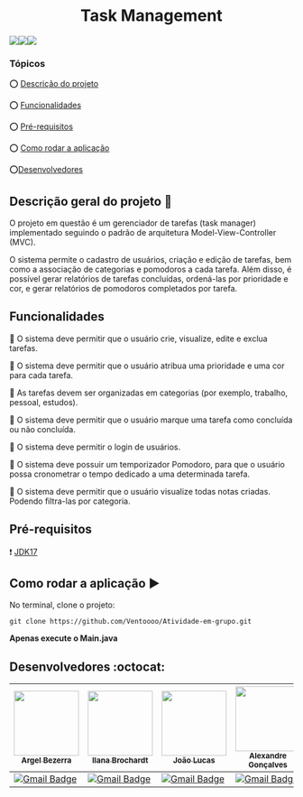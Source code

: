 <h1 style="text-align: center;">Task Management</h1> 

<img src ="https://img.shields.io/static/v1?label=Java&message=17.0.6&color=blue&style=for-the-badge&logo=oracle"/><img src="https://img.shields.io/static/v1?label=IntelliJ%20IDEA&message=2022.3.1&color=blueviolet&style=for-the-badge&logo=intellijidea"/><img src="http://img.shields.io/static/v1?label=STATUS&message=EM%20DESENVOLVIMENTO&color=RED&style=for-the-badge"/>

### Tópicos

:o: [Descrição do projeto](#descrição-geral-do-projeto-pencil)

:o: [Funcionalidades](#funcionalidades)

:o: [Pré-requisitos](#pré-requisitos)

:o: [Como rodar a aplicação](#como-rodar-a-aplicação-arrow_forward)

:o:[Desenvolvedores](#desenvolvedores-octocat)

## Descrição geral do projeto :memo:
O projeto em questão é um gerenciador de tarefas (task manager) implementado seguindo o padrão de arquitetura Model-View-Controller (MVC).

O sistema permite o cadastro de usuários, criação e edição de tarefas, bem como a associação de categorias e pomodoros a cada tarefa. Além disso, é possível gerar relatórios de tarefas concluídas, ordená-las por prioridade e cor, e gerar relatórios de pomodoros completados por tarefa.

## Funcionalidades

:pushpin: O sistema deve permitir que o usuário crie, visualize, edite e exclua tarefas.

:pushpin: O sistema deve permitir que o usuário atribua uma prioridade e uma cor para cada tarefa.

:pushpin: As tarefas devem ser organizadas em categorias (por exemplo, trabalho, pessoal, estudos).

:pushpin: O sistema deve permitir que o usuário marque uma tarefa como concluída ou não concluída.

:pushpin: O sistema deve permitir o login de usuários.

:pushpin: O sistema deve possuir um temporizador Pomodoro, para que o usuário possa cronometrar o tempo dedicado a uma determinada tarefa.

:pushpin: O sistema deve permitir que o usuário visualize todas notas criadas. Podendo filtra-las por categoria.

## Pré-requisitos

:heavy_exclamation_mark: [JDK17](https://www.oracle.com/br/java/technologies/downloads/#java17)

## Como rodar a aplicação :arrow_forward:

No terminal, clone o projeto:

```
git clone https://github.com/Ventoooo/Atividade-em-grupo.git
```
**Apenas execute o Main.java**

## Desenvolvedores :octocat:

| [<img src="https://avatars.githubusercontent.com/u/100112734?v=4" width=115><br><sub>Argel Bezerra</sub>](https://github.com/Ventoooo)  | [<img src="https://avatars.githubusercontent.com/u/124218783?v=4" width=115><br><sub>Ilana Brochardt</sub>](https://github.com/Ilanabrochardt) | [<img src="https://avatars.githubusercontent.com/u/65697819?v=4" width=115><br><sub>João Lucas</sub>](https://github.com/lukajlp) | [<img src="https://avatars.githubusercontent.com/u/124095310?v=4" width=115><br><sub>Alexandre Gonçalves</sub>](https://github.com/alexandrelou) |
| ------------- | ------------- | ------------- | ------------- |
| [![Gmail Badge](https://img.shields.io/badge/-arbezerra14@outlook.com-c14438?style=social&logo=microsoftoutlook&link=mailto:arbezerra14@outlook.com)](mailto:arbezerra14@outlook.com)  | [![Gmail Badge](https://img.shields.io/badge/-ilanabrochardtps@gmail.com-c14438?style=social&logo=gmail&link=mailto:ilanabrochardtps@gmail.com)](mailto:ilanabrochardtps@gmail.com)  |  [![Gmail Badge](https://img.shields.io/badge/-ilanabrochardtps@gmail.com-c14438?style=social&logo=gmail&link=mailto:joaolucas.psantana@gmail.com)](mailto:joaolucas.psantana@gmail.com)  | [![Gmail Badge](https://img.shields.io/badge/-alexandrelourenco951@gmail.com-c14438?style=social&logo=gmail&link=mailto:alexandrelourenco951@gmail.com)](mailto:alexandrelourenco951@gmail.com)  | 